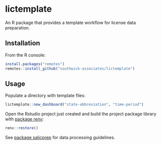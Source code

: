 # lictemplate

An R package that provides a template workflow for license data preparation.

## Installation

From the R console:

```r
install.packages("remotes")
remotes::install_github("southwick-associates/lictemplate")
```
    
## Usage

Populate a directory with template files:

```r
lictemplate::new_dashboard("state-abbreviation", "time-period")
```

Open the Rstudio project just created and build the project package library with [package renv](https://rstudio.github.io/renv/index.html):

```r
renv::restore()
```

See [package salicprep](https://github.com/southwick-associates/salicprep) for data processing guidelines.
